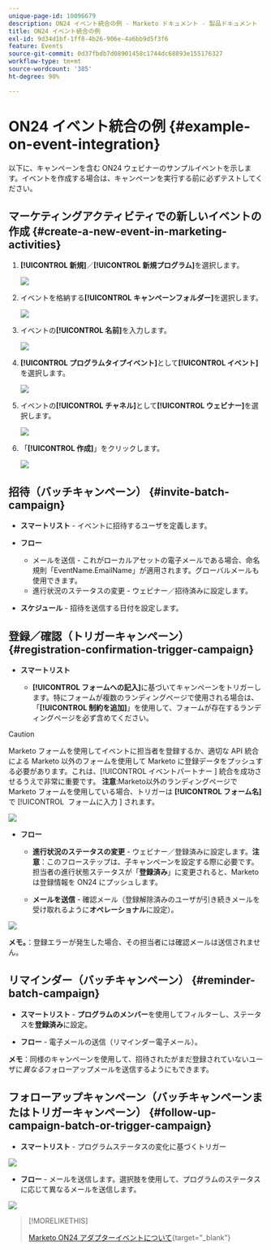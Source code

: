 ```yaml
---
unique-page-id: 10096679
description: ON24 イベント統合の例 - Marketo ドキュメント - 製品ドキュメント
title: ON24 イベント統合の例
exl-id: 9d34d1bf-1ff8-4b26-906e-4a6bb9d5f3f6
feature: Events
source-git-commit: 0d37fbdb7d08901458c1744dc68893e155176327
workflow-type: tm+mt
source-wordcount: '385'
ht-degree: 90%

---
```


# ON24 イベント統合の例 {#example-on-event-integration}

以下に、キャンペーンを含む ON24 ウェビナーのサンプルイベントを示します。イベントを作成する場合は、キャンペーンを実行する前に必ずテストしてください。

## マーケティングアクティビティでの新しいイベントの作成 {#create-a-new-event-in-marketing-activities}

1. **[!UICONTROL 新規]**／**[!UICONTROL 新規プログラム]**&#x200B;を選択します。

   ![](assets/image2015-12-22-15-3a35-3a15.png)

1. イベントを格納する&#x200B;**[!UICONTROL キャンペーンフォルダー]**&#x200B;を選択します。

   ![](assets/image2015-12-22-15-3a39-3a51.png)

1. イベントの&#x200B;**[!UICONTROL 名前]**&#x200B;を入力します。

   ![](assets/image2015-12-22-15-3a43-3a4.png)

1. **[!UICONTROL プログラムタイプイベント]**&#x200B;として&#x200B;**[!UICONTROL イベント]**&#x200B;を選択します。

   ![](assets/image2015-12-22-15-3a44-3a41.png)

1. イベントの&#x200B;**[!UICONTROL チャネル]**&#x200B;として&#x200B;**[!UICONTROL ウェビナー]**&#x200B;を選択します。

   ![](assets/image2015-12-22-15-3a46-3a34.png)

1. 「**[!UICONTROL 作成]**」をクリックします。

   ![](assets/image2015-12-22-15-3a48-3a20.png)

## 招待（バッチキャンペーン）  {#invite-batch-campaign}

* **スマートリスト** - イベントに招待するユーザを定義します。
* **フロー**

   * メールを送信 - これがローカルアセットの電子メールである場合、命名規則「EventName.EmailName」が適用されます。グローバルメールも使用できます。
   * 進行状況のステータスの変更 - ウェビナー／招待済みに設定します。

* **スケジュール** - 招待を送信する日付を設定します。

## 登録／確認（トリガーキャンペーン） {#registration-confirmation-trigger-campaign}

* **スマートリスト**

   * **[!UICONTROL フォームへの記入]**&#x200B;に基づいてキャンペーンをトリガーします。特にフォームが複数のランディングページで使用される場合は、「**[!UICONTROL 制約を追加]**」を使用して、フォームが存在するランディングページを必ず含めてください。

>[!CAUTION]
>
>Marketo フォームを使用してイベントに担当者を登録するか、適切な API 統合による Marketo 以外のフォームを使用して Marketo に登録データをプッシュする必要があります。これは、[!UICONTROL &#x200B; イベントパートナー &#x200B;] 統合を成功させるうえで非常に重要です。 **注意**:Marketo以外のランディングページでMarketo フォームを使用している場合、トリガーは **[!UICONTROL フォーム名]** で [!UICONTROL &#x200B; フォームに入力 &#x200B;] されます。

![](assets/image2015-12-22-15-3a50-3a22.png)

* **フロー**

   * **進行状況のステータスの変更** - ウェビナー／登録済みに設定します。**注意**：このフローステップは、子キャンペーンを設定する際に必要です。担当者の進行状態ステータスが「**登録済み**」に変更されると、Marketo は登録情報を ON24 にプッシュします。

   * **メールを送信** - 確認メール（登録解除済みのユーザが引き続きメールを受け取れるように&#x200B;**オペレーショナル**&#x200B;に設定）。

![](assets/image2015-12-22-15-3a52-3a9.png)

**メモ。**：登録エラーが発生した場合、その担当者には確認メールは送信されません。

## リマインダー（バッチキャンペーン） {#reminder-batch-campaign}

* **スマートリスト** - **プログラムのメンバー**&#x200B;を使用してフィルターし、ステータスを&#x200B;**登録済み**&#x200B;に設定。

* **フロー** - 電子メールの送信（リマインダー電子メール）。

**メモ**：同様のキャンペーンを使用して、招待されたがまだ登録されていないユーザに&#x200B;*異なる*&#x200B;フォローアップメールを送信するようにもできます。

## フォローアップキャンペーン（バッチキャンペーンまたはトリガーキャンペーン） {#follow-up-campaign-batch-or-trigger-campaign}

* **スマートリスト** - プログラムステータスの変化に基づくトリガー

![](assets/image2015-12-22-15-3a57-3a25.png)

* **フロー** - メールを送信します。選択肢を使用して、プログラムのステータスに応じて異なるメールを送信します。

![](assets/ten.png)

>[!MORELIKETHIS]
>
>[Marketo ON24 アダプターイベントについて](/help/marketo/product-docs/demand-generation/events/create-an-event/create-an-event-with-the-marketo-on24-adapter/understanding-marketo-on24-adapter-events.md){target="_blank"}
